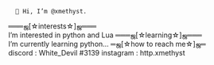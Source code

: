       👋 Hi, I’m @xmethyst.
  ═══ஜ[☆interests☆]ஜ═══   
I’m interested in python and Lua 
  ═══ஜ[☆learning☆]ஜ═══    
I’m currently learning python... 
  ═ஜ[☆how to reach me☆]ஜ═    
discord   : White_Devil #3139
instagram : http.xmethyst

<!---
xmethyst/xmethyst is a ✨ special ✨ repository because its `README.md` (this file) appears on your GitHub profile.
You can click the Preview link to take a look at your changes.
--->
